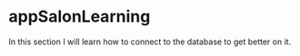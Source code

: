 # appSalonLearning
In this section I will learn how to connect to the database to get better on it.
